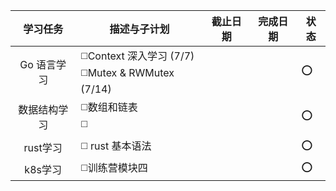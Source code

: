 |   学习任务   | 描述与子计划                                             | 截止日期 | 完成日期 | 状态 |
| :----------: | -------------------------------------------------------- | -------- | -------- | ---- |
| Go 语言学习  | ◻️Context 深入学习 (7/7)<br/>◻️Mutex & RWMutex (7/14)<br/> |          |          | ⭕    |
| 数据结构学习 | ◻️数组和链表<br/>◻️                                        |          |          | ⭕    |
|   rust学习   | ◻️ rust 基本语法                                          |          |          | ⭕    |
|   k8s学习    | ◻️训练营模块四                                            |          |          | ⭕    |
